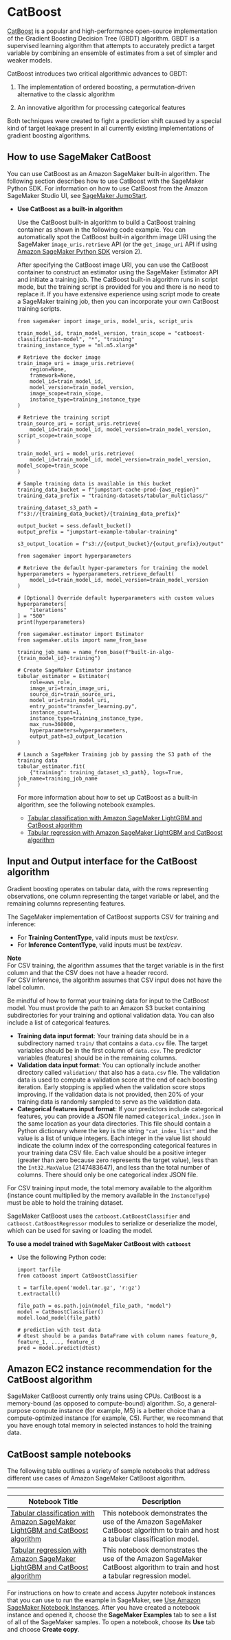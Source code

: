 # CatBoost<a name="catboost"></a>

[CatBoost](https://catboost.ai/) is a popular and high\-performance open\-source implementation of the Gradient Boosting Decision Tree \(GBDT\) algorithm\. GBDT is a supervised learning algorithm that attempts to accurately predict a target variable by combining an ensemble of estimates from a set of simpler and weaker models\.

CatBoost introduces two critical algorithmic advances to GBDT:

1. The implementation of ordered boosting, a permutation\-driven alternative to the classic algorithm

1. An innovative algorithm for processing categorical features

Both techniques were created to fight a prediction shift caused by a special kind of target leakage present in all currently existing implementations of gradient boosting algorithms\.

## How to use SageMaker CatBoost<a name="catboost-modes"></a>

You can use CatBoost as an Amazon SageMaker built\-in algorithm\. The following section describes how to use CatBoost with the SageMaker Python SDK\. For information on how to use CatBoost from the Amazon SageMaker Studio UI, see [SageMaker JumpStart](studio-jumpstart.md)\.
+ **Use CatBoost as a built\-in algorithm**

  Use the CatBoost built\-in algorithm to build a CatBoost training container as shown in the following code example\. You can automatically spot the CatBoost built\-in algorithm image URI using the SageMaker `image_uris.retrieve` API \(or the `get_image_uri` API if using [Amazon SageMaker Python SDK](https://sagemaker.readthedocs.io) version 2\)\. 

  After specifying the CatBoost image URI, you can use the CatBoost container to construct an estimator using the SageMaker Estimator API and initiate a training job\. The CatBoost built\-in algorithm runs in script mode, but the training script is provided for you and there is no need to replace it\. If you have extensive experience using script mode to create a SageMaker training job, then you can incorporate your own CatBoost training scripts\.

  ```
  from sagemaker import image_uris, model_uris, script_uris
  
  train_model_id, train_model_version, train_scope = "catboost-classification-model", "*", "training"
  training_instance_type = "ml.m5.xlarge"
  
  # Retrieve the docker image
  train_image_uri = image_uris.retrieve(
      region=None,
      framework=None,
      model_id=train_model_id,
      model_version=train_model_version,
      image_scope=train_scope,
      instance_type=training_instance_type
  )
  
  # Retrieve the training script
  train_source_uri = script_uris.retrieve(
      model_id=train_model_id, model_version=train_model_version, script_scope=train_scope
  )
  
  train_model_uri = model_uris.retrieve(
      model_id=train_model_id, model_version=train_model_version, model_scope=train_scope
  )
  
  # Sample training data is available in this bucket
  training_data_bucket = f"jumpstart-cache-prod-{aws_region}"
  training_data_prefix = "training-datasets/tabular_multiclass/"
  
  training_dataset_s3_path = f"s3://{training_data_bucket}/{training_data_prefix}"
  
  output_bucket = sess.default_bucket()
  output_prefix = "jumpstart-example-tabular-training"
  
  s3_output_location = f"s3://{output_bucket}/{output_prefix}/output"
  
  from sagemaker import hyperparameters
  
  # Retrieve the default hyper-parameters for training the model
  hyperparameters = hyperparameters.retrieve_default(
      model_id=train_model_id, model_version=train_model_version
  )
  
  # [Optional] Override default hyperparameters with custom values
  hyperparameters[
      "iterations"
  ] = "500"
  print(hyperparameters)
  
  from sagemaker.estimator import Estimator
  from sagemaker.utils import name_from_base
  
  training_job_name = name_from_base(f"built-in-algo-{train_model_id}-training")
  
  # Create SageMaker Estimator instance
  tabular_estimator = Estimator(
      role=aws_role,
      image_uri=train_image_uri,
      source_dir=train_source_uri,
      model_uri=train_model_uri,
      entry_point="transfer_learning.py",
      instance_count=1,
      instance_type=training_instance_type,
      max_run=360000,
      hyperparameters=hyperparameters,
      output_path=s3_output_location
  )
  
  # Launch a SageMaker Training job by passing the S3 path of the training data
  tabular_estimator.fit(
      {"training": training_dataset_s3_path}, logs=True, job_name=training_job_name
  )
  ```

  For more information about how to set up CatBoost as a built\-in algorithm, see the following notebook examples\.
  + [Tabular classification with Amazon SageMaker LightGBM and CatBoost algorithm](https://github.com/aws/amazon-sagemaker-examples/blob/main/introduction_to_amazon_algorithms/lightgbm_catboost_tabular/Amazon_Tabular_Classification_LightGBM_CatBoost.ipynb)
  + [Tabular regression with Amazon SageMaker LightGBM and CatBoost algorithm](https://github.com/aws/amazon-sagemaker-examples/blob/main/introduction_to_amazon_algorithms/lightgbm_catboost_tabular/Amazon_Tabular_Regression_LightGBM_CatBoost.ipynb)

## Input and Output interface for the CatBoost algorithm<a name="InputOutput-CatBoost"></a>

Gradient boosting operates on tabular data, with the rows representing observations, one column representing the target variable or label, and the remaining columns representing features\. 

The SageMaker implementation of CatBoost supports CSV for training and inference:
+ For **Training ContentType**, valid inputs must be *text/csv*\.
+ For **Inference ContentType**, valid inputs must be *text/csv*\.

**Note**  
For CSV training, the algorithm assumes that the target variable is in the first column and that the CSV does not have a header record\.   
For CSV inference, the algorithm assumes that CSV input does not have the label column\. 

Be mindful of how to format your training data for input to the CatBoost model\. You must provide the path to an Amazon S3 bucket containing subdirectories for your training and optional validation data\. You can also include a list of categorical features\.
+ **Training data input format**: Your training data should be in a subdirectory named `train/` that contains a `data.csv` file\. The target variables should be in the first column of `data.csv`\. The predictor variables \(features\) should be in the remaining columns\.
+ **Validation data input format**: You can optionally include another directory called `validation/` that also has a `data.csv` file\. The validation data is used to compute a validation score at the end of each boosting iteration\. Early stopping is applied when the validation score stops improving\. If the validation data is not provided, then 20% of your training data is randomly sampled to serve as the validation data\. 
+ **Categorical features input format**: If your predictors include categorical features, you can provide a JSON file named `categorical_index.json` in the same location as your data directories\. This file should contain a Python dictionary where the key is the string `"cat_index_list"` and the value is a list of unique integers\. Each integer in the value list should indicate the column index of the corresponding categorical features in your training data CSV file\. Each value should be a positive integer \(greater than zero because zero represents the target value\), less than the `Int32.MaxValue` \(2147483647\), and less than the total number of columns\. There should only be one categorical index JSON file\.

For CSV training input mode, the total memory available to the algorithm \(instance count multiplied by the memory available in the `InstanceType`\) must be able to hold the training dataset\.

SageMaker CatBoost uses the `catboost.CatBoostClassifier` and `catboost.CatBoostRegressor` modules to serialize or deserialize the model, which can be used for saving or loading the model\.

**To use a model trained with SageMaker CatBoost with `catboost`**
+ Use the following Python code:

  ```
  import tarfile
  from catboost import CatBoostClassifier
  
  t = tarfile.open('model.tar.gz', 'r:gz')
  t.extractall()
  
  file_path = os.path.join(model_file_path, "model")
  model = CatBoostClassifier()
  model.load_model(file_path)
  
  # prediction with test data
  # dtest should be a pandas DataFrame with column names feature_0, feature_1, ..., feature_d
  pred = model.predict(dtest)
  ```

## Amazon EC2 instance recommendation for the CatBoost algorithm<a name="Instance-CatBoost"></a>

SageMaker CatBoost currently only trains using CPUs\. CatBoost is a memory\-bound \(as opposed to compute\-bound\) algorithm\. So, a general\-purpose compute instance \(for example, M5\) is a better choice than a compute\-optimized instance \(for example, C5\)\. Further, we recommend that you have enough total memory in selected instances to hold the training data\. 

## CatBoost sample notebooks<a name="catboost-sample-notebooks"></a>

 The following table outlines a variety of sample notebooks that address different use cases of Amazon SageMaker CatBoost algorithm\.


****  

| **Notebook Title** | **Description** | 
| --- | --- | 
|  [Tabular classification with Amazon SageMaker LightGBM and CatBoost algorithm](https://github.com/aws/amazon-sagemaker-examples/blob/main/introduction_to_amazon_algorithms/lightgbm_catboost_tabular/Amazon_Tabular_Classification_LightGBM_CatBoost.ipynb)  |  This notebook demonstrates the use of the Amazon SageMaker CatBoost algorithm to train and host a tabular classification model\.   | 
|  [Tabular regression with Amazon SageMaker LightGBM and CatBoost algorithm](https://github.com/aws/amazon-sagemaker-examples/blob/main/introduction_to_amazon_algorithms/lightgbm_catboost_tabular/Amazon_Tabular_Regression_LightGBM_CatBoost.ipynb)  |  This notebook demonstrates the use of the Amazon SageMaker CatBoost algorithm to train and host a tabular regression model\.   | 

For instructions on how to create and access Jupyter notebook instances that you can use to run the example in SageMaker, see [Use Amazon SageMaker Notebook Instances](nbi.md)\. After you have created a notebook instance and opened it, choose the **SageMaker Examples** tab to see a list of all of the SageMaker samples\. To open a notebook, choose its **Use** tab and choose **Create copy**\.
